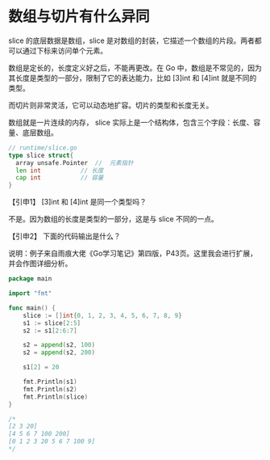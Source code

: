 # 数组与切片有什么异同

slice 的底层数据是数组，slice 是对数组的封装，它描述一个数组的片段。两者都可以通过下标来访问单个元素。

数组是定长的，长度定义好之后，不能再更改。在 Go 中，数组是不常见的，因为其长度是类型的一部分，限制了它的表达能力，比如 [3]int 和 [4]int 就是不同的类型。

而切片则非常灵活，它可以动态地扩容。切片的类型和长度无关。

数组就是一片连续的内存， slice 实际上是一个结构体，包含三个字段：长度、容量、底层数组。

```go
// runtime/slice.go
type slice struct{
  array unsafe.Pointer  //	元素指针
  len int			// 长度
  cap int			// 容量
}
```

【引申1】 [3]int 和 [4]int 是同一个类型吗？

不是。因为数组的长度是类型的一部分，这是与 slice 不同的一点。

【引申2】 下面的代码输出是什么？

说明：例子来自雨痕大佬《Go学习笔记》第四版，P43页。这里我会进行扩展，并会作图详细分析。

```go
package main

import "fmt"

func main() {
	slice := []int{0, 1, 2, 3, 4, 5, 6, 7, 8, 9}
	s1 := slice[2:5]
	s2 := s1[2:6:7]

	s2 = append(s2, 100)
	s2 = append(s2, 200)

	s1[2] = 20

	fmt.Println(s1)
	fmt.Println(s2)
	fmt.Println(slice)
}

/*
[2 3 20]
[4 5 6 7 100 200]
[0 1 2 3 20 5 6 7 100 9]
*/

```

